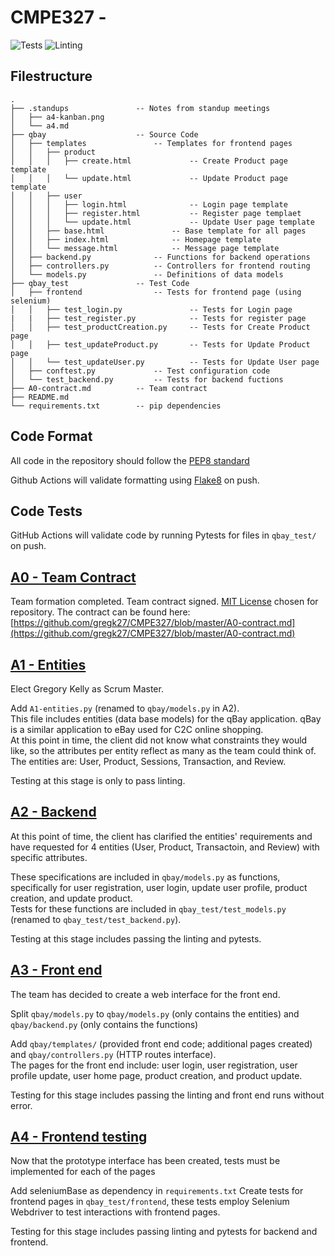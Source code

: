 # CMPE327 - 
![Tests](https://github.com/gregk27/CMPE327/actions/workflows/pytest.yml/badge.svg)
![Linting](https://github.com/gregk27/CMPE327/actions/workflows/style_check.yml/badge.svg)

## Filestructure
```
.
├── .standups               -- Notes from standup meetings
│   ├── a4-kanban.png       
│   └── a4.md
├── qbay                    -- Source Code
│   ├── templates               -- Templates for frontend pages
│   │   ├── product
│   │   │   ├── create.html             -- Create Product page template
│   │   │   └── update.html             -- Update Product page template
│   │   ├── user
│   │   │   ├── login.html              -- Login page template
│   │   │   ├── register.html           -- Register page templaet
│   │   │   └── update.html             -- Update User page template
│   │   ├── base.html               -- Base template for all pages 
│   │   ├── index.html              -- Homepage template
│   │   └── message.html            -- Message page template
│   ├── backend.py              -- Functions for backend operations
│   ├── controllers.py          -- Controllers for frontend routing
│   └── models.py               -- Definitions of data models
├── qbay_test               -- Test Code
│   ├── frontend                -- Tests for frontend page (using selenium)
│   │   ├── test_login.py               -- Tests for Login page
|   |   ├── test_register.py            -- Tests for register page
│   │   ├── test_productCreation.py     -- Tests for Create Product page
│   │   ├── test_updateProduct.py       -- Tests for Update Product page
│   │   └── test_updateUser.py          -- Tests for Update User page
│   ├── conftest.py             -- Test configuration code
│   └── test_backend.py         -- Tests for backend fuctions
├── A0-contract.md          -- Team contract
├── README.md
└── requirements.txt        -- pip dependencies
```

## Code Format

All code in the repository should follow the [PEP8 standard](https://www.python.org/dev/peps/pep-0008/)

Github Actions will validate formatting using [Flake8](https://flake8.pycqa.org/en/latest/index.html#) on push.

## Code Tests

GitHub Actions will validate code by running Pytests for files in `qbay_test/` on push.

## [A0 - Team Contract](https://github.com/CISC-CMPE-327/Information-2021/blob/main/A0-contract.md)
Team formation completed. Team contract signed. [MIT License](https://github.com/gregk27/CMPE327/blob/master/LICENSE) chosen for repository.
The contract can be found here: [https://github.com/gregk27/CMPE327/blob/master/A0-contract.md](https://github.com/gregk27/CMPE327/blob/master/A0-contract.md)

## [A1 - Entities](https://github.com/CISC-CMPE-327/Information-2021/blob/main/A1-entities.md)
Elect Gregory Kelly as Scrum Master. 

Add `A1-entities.py` (renamed to `qbay/models.py` in A2).  
This file includes entities (data base models) for the qBay application. qBay is a similar application to eBay used for C2C online shopping.  
At this point in time, the client did not know what constraints they would like, so the attributes per entity reflect as many as the team could think of. The entities are: User, Product, Sessions, Transaction, and Review.

Testing at this stage is only to pass linting.

## [A2 - Backend](https://github.com/CISC-CMPE-327/Information-2021/blob/main/A2-backend.md)
At this point of time, the client has clarified the entities' requirements and have requested for 4 entities (User, Product, Transactoin, and Review) with specific attributes.

These specifications are included in `qbay/models.py` as functions, specifically for user registration, user login, update user profile, product creation, and update product.  
Tests for these functions are included in `qbay_test/test_models.py` (renamed to `qbay_test/test_backend.py`).

Testing at this stage includes passing the linting and pytests.

## [A3 - Front end](https://github.com/CISC-CMPE-327/Information-2021/blob/main/A3-Frontend.md)
The team has decided to create a web interface for the front end.

Split `qbay/models.py` to `qbay/models.py` (only contains the entities) and `qbay/backend.py` (only contains the functions)

Add `qbay/templates/` (provided front end code; additional pages created) and `qbay/controllers.py` (HTTP routes interface).  
The pages for the front end include: user login, user registration, user profile update, user home page, product creation, and product update.

Testing for this stage includes passing the linting and front end runs without error.

## [A4 - Frontend testing](https://github.com/CISC-CMPE-327/Information-2021/blob/main/A4-frontend-testing.md)
Now that the prototype interface has been created, tests must be implemented for each of the pages

Add seleniumBase as dependency in `requirements.txt`
Create tests for frontend pages in `qbay_test/frontend`, these tests employ Selenium Webdriver to test interactions with frontend pages.

Testing for this stage includes passing linting and pytests for backend and frontend.